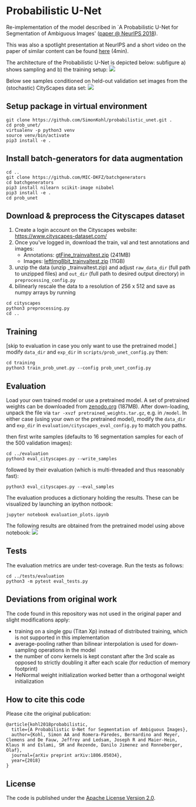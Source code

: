 # Probabilistic U-Net

Re-implementation of the model described in `A Probabilistic U-Net for Segmentation of Ambiguous Images' ([paper @ NeurIPS 2018](https://arxiv.org/abs/1806.05034)).

This was also a spotlight presentation at NeurIPS and a short video on the paper of similar content can be found [here](https://youtu.be/-cfFxQWfFrA) (4min).

The architecture of the Probabilistic U-Net is depicted below: subfigure a) shows sampling and b) the training setup: 
![](assets/architecture.png)

Below see samples conditioned on held-out validation set images from the (stochastic) CityScapes data set:
![](assets/10_image_16_sample.gif)

## Setup package in virtual environment

```
git clone https://github.com/SimonKohl/probabilistic_unet.git .
cd prob_unet/
virtualenv -p python3 venv
source venv/bin/activate
pip3 install -e .
```

## Install batch-generators for data augmentation
```
cd ..
git clone https://github.com/MIC-DKFZ/batchgenerators
cd batchgenerators
pip3 install nilearn scikit-image nibabel
pip3 install -e .
cd prob_unet
```

## Download & preprocess the Cityscapes dataset

1) Create a login account on the Cityscapes website: https://www.cityscapes-dataset.com/
2) Once you've logged in, download the train, val and test annotations and images:
    - Annotations: [gtFine_trainvaltest.zip](https://www.cityscapes-dataset.com/file-handling/?packageID=1) (241MB)
    - Images: [leftImg8bit_trainvaltest.zip](https://www.cityscapes-dataset.com/file-handling/?packageID=3) (11GB)
3) unzip the data (unzip <name>_trainvaltest.zip) and adjust `raw_data_dir` (full path to unzipped files) and `out_dir` (full path to desired output directory) in `preprocessing_config.py`
4) bilinearly rescale the data to a resolution of 256 x 512 and save as numpy arrays by running
```
cd cityscapes
python3 preprocessing.py
cd ..
```

## Training

[skip to evaluation in case you only want to use the pretrained model.]  
modify `data_dir` and `exp_dir` in `scripts/prob_unet_config.py` then:
```
cd training
python3 train_prob_unet.py --config prob_unet_config.py
```

## Evaluation

Load your own trained model or use a pretrained model. A set of pretrained weights can be downloaded from [zenodo.org](https://zenodo.org/record/1419051#.W5utoOEzYUE) (187MB). After down-loading, unpack the file via
`tar -xvzf pretrained_weights.tar.gz`, e.g. in `/model`. In either case (using your own or the pretrained model), modify the `data_dir` and
`exp_dir` in `evaluation/cityscapes_eval_config.py` to match you paths.

then first write samples (defaults to 16 segmentation samples for each of the 500 validation images):
```
cd ../evaluation
python3 eval_cityscapes.py --write_samples
```
followed by their evaluation (which is multi-threaded and thus reasonably fast):
```
python3 eval_cityscapes.py --eval_samples
```
The evaluation produces a dictionary holding the results. These can be visualized by launching an ipython notbook:
```
jupyter notebook evaluation_plots.ipynb
```
The following results are obtained from the pretrained model using above notebook:
![](assets/validation_results.png) 

## Tests

The evaluation metrics are under test-coverage. Run the tests as follows:
```
cd ../tests/evaluation
python3 -m pytest eval_tests.py
```

## Deviations from original work

The code found in this repository was not used in the original paper and slight modifications apply:

- training on a single gpu (Titan Xp) instead of distributed training, which is not supported in this implementation
- average-pooling rather than bilinear interpolation is used for down-sampling operations in the model
- the number of conv kernels is kept constant after the 3rd scale as opposed to strictly doubling it after each scale (for reduction of memory footprint)
- HeNormal weight initialization worked better than a orthogonal weight initialization


## How to cite this code
Please cite the original publication:
```
@article{kohl2018probabilistic,
  title={A Probabilistic U-Net for Segmentation of Ambiguous Images},
  author={Kohl, Simon AA and Romera-Paredes, Bernardino and Meyer, Clemens and De Fauw, Jeffrey and Ledsam, Joseph R and Maier-Hein, Klaus H and Eslami, SM and Rezende, Danilo Jimenez and Ronneberger, Olaf},
  journal={arXiv preprint arXiv:1806.05034},
  year={2018}
}
```

## License
The code is published under the [Apache License Version 2.0](LICENSE).